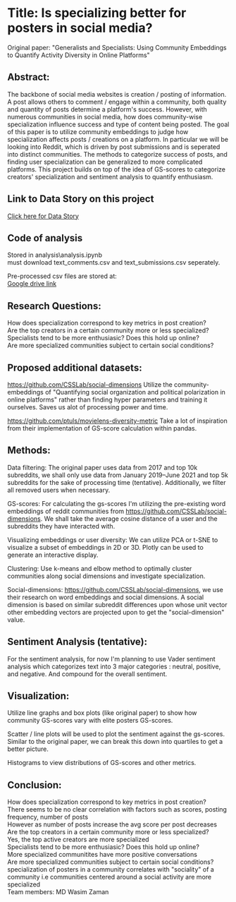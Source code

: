 # Title: Is specializing better for posters in social media?

Original paper: "Generalists and Specialists: Using Community Embeddings to Quantify Activity Diversity in Online Platforms"

## Abstract: 

The backbone of social media websites is creation / posting of information. A post allows others to comment / engage within a community, both quality and quantity of posts determine a platform's success.
However, with numerous communities in social media, how does community-wise specialization influence success and type of content being posted. The goal of this paper is to utilize community embeddings to judge how specialization affects posts / creations on a platform. In particular we will be looking into Reddit, which is driven by post submissions and is seperated into distinct communities. The methods to categorize success of posts, and finding user specialization can be generalized to more complicated platforms. This project builds on top of the idea of GS-scores to categorize creators' specialization and sentiment analysis to quantify enthusiasm.
## Link to Data Story on this project
[Click here for Data Story](https://bit.ly/4853pUM)

## Code of analysis

Stored in analysis\analysis.ipynb \
must download text_comments.csv and text_submissions.csv seperately.

Pre-processed csv files are stored at: \
[Google drive link](https://drive.google.com/drive/folders/1vroB8FpjWzmyMb6Cf81svC3M5AOByg3h?usp=sharing)
## Research Questions:

How does specialization correspond to key metrics in post creation? \
Are the top creators in a certain community more or less specialized? \
Specialists tend to be more enthusiasic? Does this hold up online? \
Are more specialized communities subject to certain social conditions? 


## Proposed additional datasets:

https://github.com/CSSLab/social-dimensions
Utilize the community-embeddings of "Quantifying social organization and political polarization in online platforms" rather than finding hyper parameters and training it ourselves.
Saves us alot of processing power and time.

https://github.com/ptuls/movielens-diversity-metric
Take a lot of inspiration from their implementation of GS-score calculation within pandas.

## Methods:
Data filtering:
The original paper uses data from 2017 and top 10k subreddits, we shall only use data from January 2019–June 2021 and top 5k subreddits for the sake of processing time (tentative). Additionally, we filter all removed users when necessary.


GS-scores:
For calculating the gs-scores I'm utilizing the pre-existing word embeddings of reddit communities from https://github.com/CSSLab/social-dimensions. We shall take the average cosine distance of a user and the subreddits they have interacted with.

Visualizing embeddings or user diversity:
We can utilize PCA or t-SNE to visualize a subset of embeddings in 2D or 3D. Plotly can be used to generate an interactive display.

Clustering:
Use k-means and elbow method to optimally cluster communities along social dimensions and investigate specialization.

Social-dimensions:
https://github.com/CSSLab/social-dimensions, we use their research on word embeddings and social dimensions.
A social dimension is based on similar subreddit differences upon whose unit vector other embedding vectors are projected upon to get the "social-dimension" value.

## Sentiment Analysis (tentative):
For the sentiment analysis, for now I'm planning to use Vader sentiment analysis which categorizes text into 3 major categories : neutral, positive, and negative.
And compound for the overall sentiment.

## Visualization:
Utilize line graphs and box plots (like original paper) to show how community GS-scores vary with elite posters GS-scores.

Scatter / line plots will be used to plot the sentiment against the gs-scores. Similar to the original paper, we can break this down into quartiles to get a better picture.

Histograms to view distributions of GS-scores and other metrics.
## Conclusion:
How does specialization correspond to key metrics in post creation? \
There seems to be no clear correlation with factors such as scores, posting frequency, number of posts \
However as number of posts increase the avg score per post decreases \
Are the top creators in a certain community more or less specialized? \
Yes, the top active creators are more specialized \
Specialists tend to be more enthusiasic? Does this hold up online? \
More specialized communitites have more positive conversations \
Are more specialized communities subject to certain social conditions? \
specialization of posters in a community correlates with "sociality" of a community i.e communities centered around a social activity are more specialized \
Team members:
MD Wasim Zaman

